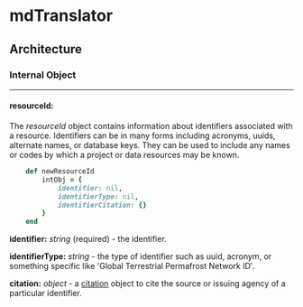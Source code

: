 # mdTranslator

## Architecture

### Internal Object
---
#### resourceId:

The *resourceId* object contains information about identifiers associated with a resource. Identifiers can be in many forms including acronyms, uuids, alternate names, or database keys.  They can be used to include any names or codes by which a project or data resources may be known.

````ruby
    def newResourceId
        intObj = {
            identifier: nil,
            identifierType: nil,
            identifierCitation: {}
        }
    end
````
__identifier:__ *string* (required) - the identifier.

__identifierType:__ *string* - the type of identifier such as uuid, acronym, or something specific like 'Global Terrestrial Permafrost Network ID'.

__citation:__ *object* - a [citation](../mdtranslator/citation.md) object to cite the source or issuing agency of a particular identifier.
